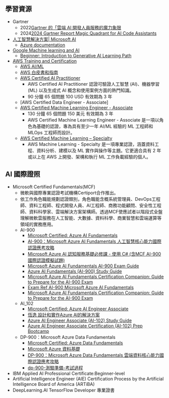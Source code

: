 ## 學習資源
- Gartner
  - 2022[Gartner 的「雲端 AI 開發人員服務的魔力象限]()
  - 2024[2024 Gartner Report Magic Quadrant for AI Code Assistants](https://pages.awscloud.com/GLOBAL-brand-awareness-content-download-24-gartner-ardm-ai-code-assistants-mq-learn.html?trk=a006b17c-8864-4658-a650-fc5b2a7f8fb7&sc_channel=el)
- [人工智慧解決方案| Microsoft AI](https://www.microsoft.com/zh-tw/ai)
  - [Azure documentation](https://learn.microsoft.com/en-us/azure/?product=popular) 
- [Google Machine learning and AI](https://cloud.google.com/learn/training/machinelearning-ai)
  - [Beginner: Introduction to Generative AI Learning Path](https://www.cloudskillsboost.google/paths/118) 
- [AWS Training and Certification](https://aws.amazon.com/tw/training/?nc2=sb_tc)
  - [AWS AI/ML](https://aws.amazon.com/tw/training/learn-about/machine-learning/)
  - [AWS 白皮書和指南](https://aws.amazon.com/tw/whitepapers/?whitepapers-main.sort-by=item.additionalFields.sortDate&whitepapers-main.sort-order=desc&awsf.whitepapers-content-type=*all&awsf.whitepapers-global-methodology=*all&awsf.whitepapers-tech-category=*all&awsf.whitepapers-industries=*all&awsf.whitepapers-business-category=*all)
  - [AWS Certified AI Practitioner](https://aws.amazon.com/tw/certification/certified-ai-practitioner/?pp=cert&c=exam&z=2)
    - AWS Certified AI Practitioner 認證可驗證人工智慧 (AI)、機器學習 (ML) 以及生成式 AI 概念和使用案例方面的熱門知識。
    - 90 分鐘    65 個問題    100 USD  有效期為 3 年
  - [AWS Certified Data Engineer - Associate]
  - [AWS Certified Machine Learning Engineer - Associate](https://aws.amazon.com/tw/certification/certified-machine-learning-engineer-associate/?pp=cert&c=exam&z=2)
    - 130 分鐘   65 個問題   150 美元  有效期為 3 年
    - AWS Certified Machine Learning Engineer - Associate 是一項以角色為基礎的認證，專為具有至少一年 AI/ML 經驗的 ML 工程師和 MLOps 工程師而設計。 
  - [AWS Certified Machine Learning – Specialty](https://aws.amazon.com/tw/certification/certified-machine-learning-specialty/?c=sec&sec=resources)
    - AWS Machine Learning - Specialty 是一項專業認證，涵蓋資料工程、資料分析、建模以及 ML 實作與操作等主題。它更適合具有 2 年或以上在 AWS 上開發、架構和執行 ML 工作負載經驗的個人。
## AI 國際證照
- Microsoft Certified Fundamentals(MCF)
  - 微軟與國際專業認證考試機構Certiport合作推出。
  - 依工作角色職能規劃認證類別，角色職能含概系統管理員、DevOps工程師、資料工程師、程式開發人員、AI工程師、商務功能顧問、安全性工程師、資料科學家、雲端解決方案架構師。透過MCF使應試者以階段式全盤理解微軟雲服務在人工智能、大數據、資料科學、商業智慧和雲端運算等領域的實務應用。
  - AI-900
    - [Microsoft Certified: Azure AI Fundamentals](https://learn.microsoft.com/zh-tw/credentials/certifications/azure-ai-fundamentals/?practice-assessment-type=certification)
    - [AI-900：Microsoft Azure AI Fundamentals 人工智慧核心能力國際認證應考攻略](https://www.tenlong.com.tw/products/9786263248663?list_name=srh)
    - [Microsoft Azure AI 認知服務基礎必修課 - 使用 C# (含MCF AI-900國際認證模擬試題)](https://www.tenlong.com.tw/products/9786263243101?list_name=rd)
    - [Microsoft Azure AI Fundamentals AI-900 Exam Guide](https://www.oreilly.com/library/view/microsoft-azure-ai/9781835885666/?_gl=1*1qd0fuf*_gcl_aw*R0NMLjE3Mzk0NzMxODguQ2p3S0NBaUF6YmE5QmhCaEVpd0E3Z2xiYW1xZS1BTmtVMWZrTVQ0T3Rjc3NDVGF3QWJ3SUlYMXpuSUJjem9iaHVpMWZWbE5tcDB1a3h4b0NJcVlRQXZEX0J3RQ..*_ga*NjQ4OTc3NzguMTcxNzcyMDAwNw..*_ga_092EL089CH*MTczOTQ3MzE4Ny4xOS4xLjE3Mzk0NzMzNzkuNTMuMC4w)
    - [Azure AI Fundamentals (AI-900) Study Guide](https://www.oreilly.com/library/view/azure-ai-fundamentals/9798341607804/?_gl=1*1qd0fuf*_gcl_aw*R0NMLjE3Mzk0NzMxODguQ2p3S0NBaUF6YmE5QmhCaEVpd0E3Z2xiYW1xZS1BTmtVMWZrTVQ0T3Rjc3NDVGF3QWJ3SUlYMXpuSUJjem9iaHVpMWZWbE5tcDB1a3h4b0NJcVlRQXZEX0J3RQ..*_ga*NjQ4OTc3NzguMTcxNzcyMDAwNw..*_ga_092EL089CH*MTczOTQ3MzE4Ny4xOS4xLjE3Mzk0NzMzNzkuNTMuMC4w)
    - [Microsoft Azure AI Fundamentals Certification Companion: Guide to Prepare for the AI-900 Exam](https://learning.oreilly.com/library/view/microsoft-azure-ai/9781484292211/)
    - [Exam Ref AI-900 Microsoft Azure AI Fundamentals](https://learning.oreilly.com/library/view/exam-ref-ai-900/9780137358076/?_gl=1*1ue2xbp*_gcl_aw*R0NMLjE3Mzk0NzMxODguQ2p3S0NBaUF6YmE5QmhCaEVpd0E3Z2xiYW1xZS1BTmtVMWZrTVQ0T3Rjc3NDVGF3QWJ3SUlYMXpuSUJjem9iaHVpMWZWbE5tcDB1a3h4b0NJcVlRQXZEX0J3RQ..*_ga*NjQ4OTc3NzguMTcxNzcyMDAwNw..*_ga_092EL089CH*MTczOTQ3MzE4Ny4xOS4xLjE3Mzk0NzQwNjcuMjYuMC4w)
    - [Microsoft Azure AI Fundamentals Certification Companion: Guide to Prepare for the AI-900 Exam](https://learning.oreilly.com/library/view/microsoft-azure-ai/9781484292211/?_gl=1*1lz19v7*_gcl_aw*R0NMLjE3Mzk0NzMxODguQ2p3S0NBaUF6YmE5QmhCaEVpd0E3Z2xiYW1xZS1BTmtVMWZrTVQ0T3Rjc3NDVGF3QWJ3SUlYMXpuSUJjem9iaHVpMWZWbE5tcDB1a3h4b0NJcVlRQXZEX0J3RQ..*_ga*NjQ4OTc3NzguMTcxNzcyMDAwNw..*_ga_092EL089CH*MTczOTQ3MzE4Ny4xOS4xLjE3Mzk0NzQwNjcuMjYuMC4w)
  - AI_102
    - [Microsoft Certified: Azure AI Engineer Associate](https://learn.microsoft.com/zh-tw/credentials/certifications/azure-ai-engineer/?practice-assessment-type=certification)
    - [恆逸 設計和實作Azure AI的解決方案](https://www.uuu.com.tw/Course/Show/1789/%E8%A8%AD%E8%A8%88%E5%92%8C%E5%AF%A6%E4%BD%9CAzure-AI%E7%9A%84%E8%A7%A3%E6%B1%BA%E6%96%B9%E6%A1%88)
    - [Azure AI Engineer Associate (AI-102) Study Guide](https://learning.oreilly.com/library/view/azure-ai-engineer/9781098169251/?_gl=1*14000mx*_gcl_aw*R0NMLjE3Mzk0NzMxODguQ2p3S0NBaUF6YmE5QmhCaEVpd0E3Z2xiYW1xZS1BTmtVMWZrTVQ0T3Rjc3NDVGF3QWJ3SUlYMXpuSUJjem9iaHVpMWZWbE5tcDB1a3h4b0NJcVlRQXZEX0J3RQ..*_ga*NjQ4OTc3NzguMTcxNzcyMDAwNw..*_ga_092EL089CH*MTczOTQ3MzE4Ny4xOS4xLjE3Mzk0NzQwNjcuMjYuMC4w)
    - [Azure AI Engineer Associate Certification (AI-102) Prep Bootcamp](https://learning.oreilly.com/live-events/azure-ai-engineer-associate-certification-ai-102-prep-bootcamp/0642572003762/) 
  - DP-900：Microsoft Azure Data Fundamentals
    - [Microsoft Certified: Azure Data Fundamentals](https://learn.microsoft.com/zh-tw/credentials/certifications/azure-data-fundamentals/?practice-assessment-type=certification)
    - [Microsoft Azure 資料基礎](https://learn.microsoft.com/zh-tw/training/courses/dp-900t00)
    - [DP-900：Microsoft Azure Data Fundamentals 雲端資料核心能力國際認證應考攻略](https://www.tenlong.com.tw/products/9786263244580?list_name=srh)
    - [dp-900-測驗準備-考試過程](https://medium.com/@willyzhuang/dp-900-%E6%B8%AC%E9%A9%97%E6%BA%96%E5%82%99-%E8%80%83%E8%A9%A6%E9%81%8E%E7%A8%8B-microsoft-azure-data-fundamentals-187618481355)
- IBM Applied AI Professional Certificate:Beginner-level
- Artificial Intelligence Engineer (AIE) Certification Process by the Artificial Intelligence Board of America (ARTiBA)
- DeepLearning.AI TensorFlow Developer 專業證書
